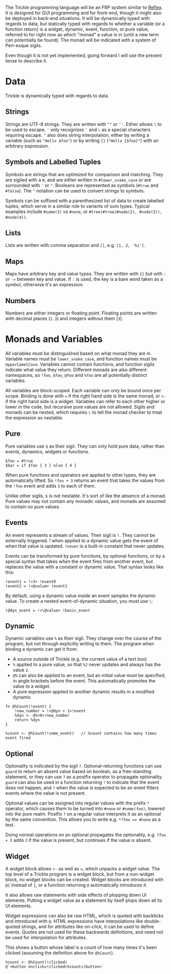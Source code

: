 The Trickle programming language will be an FRP system similar to
[Reflex](https://reflex-frp.org/). It is designed for GUI programming and
for front-end, though it might also be deployed in back-end situations. It
will be dynamically typed with regards to data, but statically typed
with regards to whether a variable (or a function return) is a widget,
dynamic, event, function, or pure value, referred to for right now
as which "monad" a value is in (until a new term can potentially be
found). The monad will be indicated with a system of Perl-esque sigils.

Even though it is not yet implemented, going forward I will use the
present tense to describe it.

# Data

Trickle is dynamically typed with regards to data.

## Strings

Strings are UTF-8 strings. They are written with `""` or `''`.  Either
allows `\` to be used to escape. `'` only recognizes `'` and `\` as a
special characters requiring escape. `"` also does string interpolation,
either by writing a variable (such as `"Hello $foo"`) or by writing
`{}` (`"Hello {$foo}"`) with an arbitrary expression.

## Symbols and Labelled Tuples

Symbols are strings that are optimized for comparison and matching.
They are sigiled with a `#`, and are either written in
`#lower_snake_case` or are surrounded with `'` or `"`. Booleans are
represented as symbols (`#true` and `#false`). The `"` notation
can be used to convert strings to symbols.

Symbols can be suffixed with a parenthesized list of data to create
labelled tuples, which serve in a similar role to variants of sum
types. Typical examples include `#some(3)` vs `#none`, or
`#tree(#tree(#node(2), #node(3)), #node(4))`.

## Lists

Lists are written with comma separation and `[]`, e.g. `[1, 2, 'hi']`.

## Maps

Maps have arbitrary key and value types. They are written with `{}`
but with `:` or `->` between key and value. If `:` is used, the key
is a bare word taken as a symbol, otherwise it's an expression.

## Numbers

Numbers are either integers or floating point. Floating points are
written with decimal places (`1.3`) and integers without them (`3`).

# Monads and Variables

All variables must be distinguished based on what monad they are in.
Variable names must be `lower_snake_case`, and function names must be
`UpperCamelCase`. Variables cannot contain functions, and function sigils
indicate what value they return. Different monads are also different
namespaces, so `!foo`, `$foo`, `@foo` and `%foo` are all potentially
distinct variables.

All variables are block-scoped. Each variable can only be bound once
per scope. Binding is done with `=` if the right hand side is the same
monad, or `<-` if the right hand side is a widget.  Variables can refer
to each other higher or lower in the code, but recursive pure values
are not allowed. Sigils and monads can be nested, which requires
`\` to tell the monad checker to treat the expression as nestable.

## Pure

Pure variables use `$` as their sigil. They can only hold pure data,
rather than events, dynamics, widgets or functions.

```
$foo = #true
$bar = if $foo { 3 } else { 4 }
```

When pure functions and operators are applied to other types,
they are automatically lifted. So `!foo + 3` returns an event
that takes the values from the `!foo` event and adds `3` to each
of them.

Unlike other sigils, `$` is not nestable. It's sort of like the
absence of a monad. Pure values may not contain any monadic values,
and monads are assumed to contain no pure values.

## Events

An event represents a stream of values. Their sigil is `!`.  They cannot
be externally triggered. ! when applied to a dynamic value gets the
event of when that value is updated. `!never` is a built-in constant
that never updates.

Events can be transformed by pure functions, by optional functions,
or by a special syntax that takes *when* the event fires from another
event, but replaces the value with a constant or dynamic value.
That syntax looks like this:

```
!event1 = !<3> !event0
!event2 = !<@value> !event1
```

By default, using a dynamic value inside an event samples the dynamic
value. To create a nested event-of-dynamic situation, you must use `\`:

```
!@dyn_event = !<\@value> !basic_event
```

## Dynamic

Dynamic variables use `%` as their sigil. They change over the course
of the program, but not through explicitly writing to them. The program
when binding a dynamic can get it from:

* A source outside of Trickle (e.g. the current value of a text box)
* `%` applied to a pure value, so that `%2` never updates
and always has the value `2`.
* `@%` can also be applied to an event, but an initial value must be
specified, in angle brackets before the event. This automatically
promotes the value to a widget.
* A pure expression applied to another dynamic results in a modified dynamic

```
fn @%Count(!event) {
    !new_number = !<@dyn + 1>!event
    %dyn <- @%<0>!new_number
    return %dyn
}

%count <- @%Count(!some_event)   // %count contains how many times event fired
```

## Optional

Optionality is indicated by the sigil `?`. Optional-returning functions
can use `guard` to return an absent value based on boolean, as a free-standing
statement, or they can use `?` as a postfix operator to propagate
optionality. `guard` can also be used in a function returning `!` to
indicate that the event does not happen, and `?` when the value is
expected to be an event filters events where the value is not present.

Optional values can be assigned into regular values with the prefix `*`
operator, which causes them to be turned into `#none` or `#some(foo)`,
lowered into the pure realm. Postfix `?` on a regular value interprets
it as an optional by the same convention. This allows you to write
e.g. `*?foo == #none` as a test.

Doing normal operations on an optional propagates the optionality,
e.g. `?foo + 3` adds `3` if the value is present, but continues if
the value is absent.

## Widget

A widget block allows `<-` as well as `=`, which unpacks a widget
value. The top level of a Trickle program is a widget block, but
from a non-widget block, no widget blocks can be created. Widget
blocks are introduced with `@{` instead of `{`, or a function returning
`@` automatically introduces it.

It also allows raw statements with side effects of plopping down UI
elements. Putting a widget value as a statement by itself plops down
all its UI elements.

Widget expressions can also be raw HTML, which is quoted with backticks
and introduced with `@`.  HTML expressions have interpolations like
double-quoted strings, and for attributes like on-click, it can be used
to define events. Quotes are not used for these backwards definitions,
and need not be used for interpolation for attributes.

This shows a button whose label is a count of how many times it's been
clicked (assuming the definition above for `@%Count`).

```
%count <- @%Count(!clicked)
@`<button onclick=!clicked>%count</button>`
```
